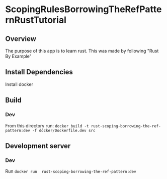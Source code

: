 # ScopingRulesBorrowingTheRefPatternRustTutorial

## Overview
The purpose of this app is to learn rust. This was made by following "Rust By Example"

## Install Dependencies
Install docker

## Build
### Dev
From this directory run: `docker build -t rust-scoping-borrowing-the-ref-pattern:dev -f docker/Dockerfile.dev src`

## Development server
### Dev
Run `docker run  rust-scoping-borrowing-the-ref-pattern:dev`